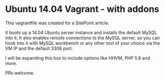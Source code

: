 # Ubuntu 14.04 Vagrant - with addons

This vagrantfile was created for a SitePoint article.

It boots up a 14.04 Ubuntu server instance and installs the default MySQL into it.
It also enables remote connections to the MySQL server, so you can hook into it with
MySQL workbench or any other tool of your choice via the VM IP and the default 3306 port.

I will be expanding this box to include options like HHVM, PHP 5.6 and more.

PRs welcome.